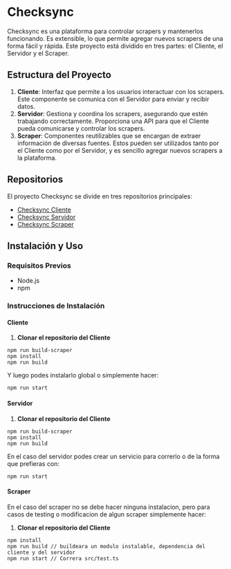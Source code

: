 # Checksync

Checksync es una plataforma para controlar scrapers y mantenerlos funcionando. Es extensible, lo que permite agregar nuevos scrapers de una forma fácil y rápida. Este proyecto está dividido en tres partes: el Cliente, el Servidor y el Scraper.

## Estructura del Proyecto

1. **Cliente**: Interfaz que permite a los usuarios interactuar con los scrapers. Este componente se comunica con el Servidor para enviar y recibir datos.
2. **Servidor**: Gestiona y coordina los scrapers, asegurando que estén trabajando correctamente. Proporciona una API para que el Cliente pueda comunicarse y controlar los scrapers.
3. **Scraper**: Componentes reutilizables que se encargan de extraer información de diversas fuentes. Estos pueden ser utilizados tanto por el Cliente como por el Servidor, y es sencillo agregar nuevos scrapers a la plataforma.

## Repositorios

El proyecto Checksync se divide en tres repositorios principales:

- [Checksync Cliente](https://github.com/FrancoReyesDev/checksync-client)
- [Checksync Servidor](https://github.com/FrancoReyesDev/checksync-server)
- [Checksync Scraper](https://github.com/FrancoReyesDev/checksync-scraper)

## Instalación y Uso

### Requisitos Previos

- Node.js
- npm

### Instrucciones de Instalación

#### Cliente

1. **Clonar el repositorio del Cliente**

```
npm run build-scraper
npm install
npm run build
```
Y luego podes instalarlo global o simplemente hacer:
```
npm run start
```

#### Servidor
1. **Clonar el repositorio del Cliente**
```
npm run build-scraper
npm install
npm run build
```
En el caso del servidor podes crear un servicio para correrlo o de la forma que prefieras con:
```
npm run start
```

#### Scraper
En el caso del scraper no se debe hacer ninguna instalacion, pero para casos de testing o modificacion de algun scraper simplemente hacer:
1. **Clonar el repositorio del Cliente**
```
npm install
npm run build // buildeara un modulo instalable, dependencia del cliente y del servidor
npm run start // Correra src/test.ts


